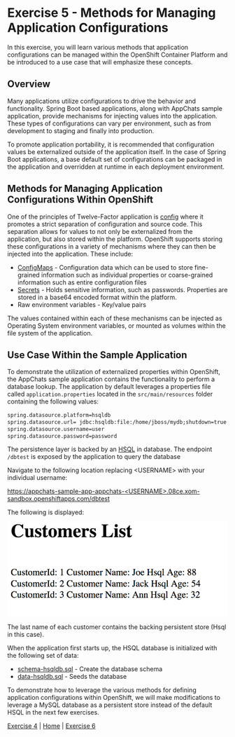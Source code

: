 Exercise 5  - Methods for Managing Application Configurations
============================

In this exercise, you will learn various methods that application configurations can be managed within the OpenShift Container Platform and be introduced to a use case that will emphasize these concepts.

## Overview

Many applications utilize configurations to drive the behavior and functionality. Spring Boot based applications, along with AppChats sample application, provide mechanisms for injecting values into the application. These types of configurations can vary per environment, such as from development to staging and finally into production. 

To promote application portability, it is recommended that configuration values be externalized outside of the application itself. In the case of Spring Boot applications, a base default set of configurations can be packaged in the application and overridden at runtime in each deployment environment.   

## Methods for Managing Application Configurations Within OpenShift

One of the principles of Twelve-Factor application is [config](https://12factor.net/config) where it promotes a strict separation of configuration and source code. This separation allows for values to not only be externalized from the application, but also stored within the platform. OpenShift supports storing these configurations in a variety of mechanisms where they can then be injected into the application. These include:

* [ConfigMaps](https://docs.openshift.com/container-platform/3.9/dev_guide/configmaps.html) - Configuration data which can be used to store fine-grained information such as individual properties or coarse-grained information such as entire configuration files
* [Secrets](https://docs.openshift.com/container-platform/3.9/dev_guide/secrets.html) - Holds sensitive information, such as passwords. Properties are stored in a base64 encoded format within the platform.
* Raw environment variables - Key/value pairs

The values contained within each of these mechanisms can be injected as Operating System environment variables, or mounted as volumes within the file system of the application. 

## Use Case Within the Sample Application

To demonstrate the utilization of externalized properties within OpenShift, the AppChats sample application contains the functionality to perform a database lookup. The application by default leverages a properties file called  `application.properties` located in the `src/main/resources` folder containing the following values:

```
spring.datasource.platform=hsqldb
spring.datasource.url= jdbc:hsqldb:file:/home/jboss/mydb;shutdown=true 
spring.datasource.username=user
spring.datasource.password=password
```

The persistence layer is backed by an [HSQL](http://hsqldb.org/) in database. The endpoint `/dbtest` is exposed by the application to query the database

Navigate to the following location replacing &lt;USERNAME&gt; with your individual username:

[https://appchats-sample-app-appchats-&lt;USERNAME&gt;.08ce.xom-sandbox.openshiftapps.com/dbtest](https://appchats-sample-app-appchats-&lt;USERNAME&gt.08ce.xom-sandbox.openshiftapps.com/dbtest) 

The following is displayed:

![DB Query](images/hsqldb-query.png "DB Query")

The last name of each customer contains the backing persistent store (Hsql in this case). 

When the application first starts up, the HSQL database is initialized with the following set of data:

* [schema-hsqldb.sql](https://gitlab.xom.cloud/appchats/appchats-sample-app/blob/master/src/main/resources/schema-hsqldb.sql) - Create the database schema
* [data-hsqldb.sql](https://gitlab.xom.cloud/appchats/appchats-sample-app/blob/master/src/main/resources/data-hsqldb.sql) - Seeds the database

To demonstrate how to leverage the various methods for defining application configurations within OpenShift, we will make modifications to leverage a MySQL database as a persistent store instead of the default HSQL in the next few exercises. 

[Exercise 4](../exercise4/README.md) | [Home](../README.md) | [Exercise 6](../exercise6/README.md)
